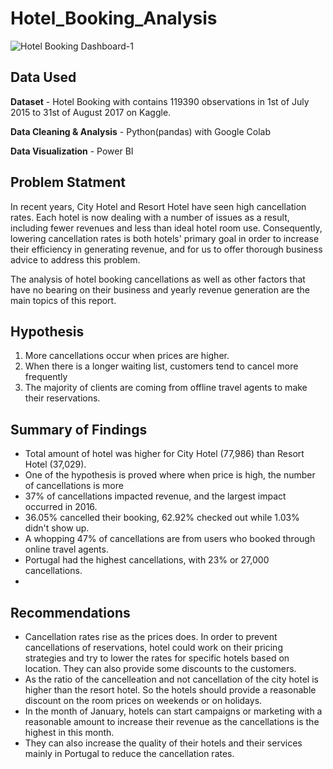 # Hotel_Booking_Analysis
![Hotel Booking Dashboard-1](https://github.com/shabmei/Hotel_Booking_Analysis/assets/143242186/23c5f77e-003c-460e-a29c-7817d9ccc7c3)

## Data Used
**Dataset** - Hotel Booking with contains 119390 observations in 1st of July 2015 to 31st of August 2017 on Kaggle.

**Data Cleaning & Analysis** - Python(pandas) with Google Colab

**Data Visualization** - Power BI

## Problem Statment
In recent years, City Hotel and Resort Hotel have seen high cancellation rates. Each hotel is now dealing with a number of issues as a result, including fewer revenues and less than ideal hotel room use. Consequently, lowering cancellation rates is both hotels' primary goal in order to increase their efficiency in generating revenue, and for us to offer thorough business advice to address this problem.

The analysis of hotel booking cancellations as well as other factors that have no bearing on their business and yearly revenue generation are the main topics of this report.

## Hypothesis
1. More cancellations occur when prices are higher.
2. When there is a longer waiting list, customers tend to cancel more frequently
3. The majority of clients are coming from offline travel agents to make their reservations. 

## Summary of Findings
- Total amount of hotel was higher for City Hotel (77,986) than Resort Hotel (37,029).
- One of the hypothesis is proved where when price is high, the number of cancellations is more
- 37% of cancellations impacted revenue, and the largest impact occurred in 2016.
- 36.05% cancelled their booking, 62.92% checked out while 1.03% didn't show up.
- A whopping 47% of cancellations are from users who booked through online travel agents.
- Portugal had the highest cancellations, with 23% or 27,000 cancellations.
- 

## Recommendations
- Cancellation rates rise as the prices does. In order to prevent cancellations of reservations, hotel could work on their pricing strategies and try to lower the rates for specific hotels based on location. They can also provide some discounts to the customers.
- As the ratio of the cancelleation and not cancellation of the city hotel is higher than the resort hotel. So the hotels should provide a reasonable discount on the room prices on weekends or on holidays.
- In the month of January, hotels can start campaigns or marketing with a reasonable amount to increase their revenue as the cancellations is the highest in this month.
- They can also increase the quality of their hotels and their services mainly in Portugal to reduce the cancellation rates.

